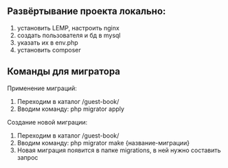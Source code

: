 <h2>Развёртывание проекта локально:</h2>
<ol>
 <li>установить LEMP, настроить nginx</li>
 <li>создать пользователя и бд в mysql</li>
 <li>указать их в env.php</li>
 <li>установить composer</li>
</ol>

<h2>Команды для мигратора</h2>

Применение миграций:
<ol>
 <li>Переходим в каталог /guest-book/</li>
 <li>Вводим команду: php migrator apply</li>
</ol>

Создание новой миграции:
<ol>
 <li>Переходим в каталог /guest-book/</li>
 <li>Вводим команду: php migrator make {название-миграции}</li>
 <li>Новая миграция появится в папке migrations, в ней нужно составить запрос</li>
</ol>